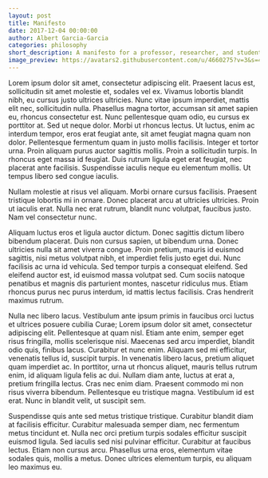 ```yaml
---
layout: post
title: Manifesto
date: 2017-12-04 00:00:00
author: Albert Garcia-Garcia
categories: philosophy
short_description: A manifesto for a professor, researcher, and student
image_preview: https://avatars2.githubusercontent.com/u/4660275?v=3&s=460
---
```

Lorem ipsum dolor sit amet, consectetur adipiscing elit. Praesent lacus est, sollicitudin sit amet molestie et, sodales vel ex. Vivamus lobortis blandit nibh, eu cursus justo ultrices ultricies. Nunc vitae ipsum imperdiet, mattis elit nec, sollicitudin nulla. Phasellus magna tortor, accumsan sit amet sapien eu, rhoncus consectetur est. Nunc pellentesque quam odio, eu cursus ex porttitor at. Sed ut neque dolor. Morbi ut rhoncus lectus. Ut luctus, enim ac interdum tempor, eros erat feugiat ante, sit amet feugiat magna quam non dolor. Pellentesque fermentum quam in justo mollis facilisis. Integer et tortor urna. Proin aliquam purus auctor sagittis mollis. Proin a sollicitudin turpis. In rhoncus eget massa id feugiat. Duis rutrum ligula eget erat feugiat, nec placerat ante facilisis. Suspendisse iaculis neque eu elementum mollis. Ut tempus libero sed congue iaculis.

Nullam molestie at risus vel aliquam. Morbi ornare cursus facilisis. Praesent tristique lobortis mi in ornare. Donec placerat arcu at ultricies ultricies. Proin ut iaculis erat. Nulla nec erat rutrum, blandit nunc volutpat, faucibus justo. Nam vel consectetur nunc.

Aliquam luctus eros et ligula auctor dictum. Donec sagittis dictum libero bibendum placerat. Duis non cursus sapien, ut bibendum urna. Donec ultricies nulla sit amet viverra congue. Proin pretium, mauris id euismod sagittis, nisi metus volutpat nibh, et imperdiet felis justo eget dui. Nunc facilisis ac urna id vehicula. Sed tempor turpis a consequat eleifend. Sed eleifend auctor est, id euismod massa volutpat sed. Cum sociis natoque penatibus et magnis dis parturient montes, nascetur ridiculus mus. Etiam rhoncus purus nec purus interdum, id mattis lectus facilisis. Cras hendrerit maximus rutrum.

Nulla nec libero lacus. Vestibulum ante ipsum primis in faucibus orci luctus et ultrices posuere cubilia Curae; Lorem ipsum dolor sit amet, consectetur adipiscing elit. Pellentesque at quam nisl. Etiam ante enim, semper eget risus fringilla, mollis scelerisque nisi. Maecenas sed arcu imperdiet, blandit odio quis, finibus lacus. Curabitur et nunc enim. Aliquam sed mi efficitur, venenatis tellus id, suscipit turpis. In venenatis libero lacus, pretium aliquet quam imperdiet ac. In porttitor, urna ut rhoncus aliquet, mauris tellus rutrum enim, id aliquam ligula felis ac dui. Nullam diam ante, luctus at erat a, pretium fringilla lectus. Cras nec enim diam. Praesent commodo mi non risus viverra bibendum. Pellentesque eu tristique magna. Vestibulum id est erat. Nunc in blandit velit, ut suscipit sem.

Suspendisse quis ante sed metus tristique tristique. Curabitur blandit diam at facilisis efficitur. Curabitur malesuada semper diam, nec fermentum metus tincidunt et. Nulla nec orci pretium turpis sodales efficitur suscipit euismod ligula. Sed iaculis sed nisi pulvinar efficitur. Curabitur at faucibus lectus. Etiam non cursus arcu. Phasellus urna eros, elementum vitae sodales quis, mollis a metus. Donec ultrices elementum turpis, eu aliquam leo maximus eu.
